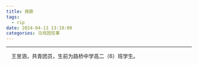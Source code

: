 ```yaml
---
title: 挽歌
tags:
  - rip
date: 2024-04-13 13:19:09
categories: 马戏团往事
---
```


---

&emsp;王昱涵，共青团员，生前为路桥中学高二（6）班学生。